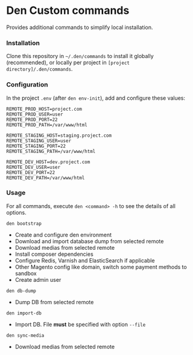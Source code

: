 # Den Custom commands

Provides additional commands to simplify local installation.

### Installation
Clone this repository in `~/.den/commands` to install it globally (recommended), or locally per project in `[project directory]/.den/commands`.

### Configuration
In the project `.env` (after `den env-init`), add and configure these values:

```
REMOTE_PROD_HOST=project.com
REMOTE_PROD_USER=user
REMOTE_PROD_PORT=22
REMOTE_PROD_PATH=/var/www/html

REMOTE_STAGING_HOST=staging.project.com
REMOTE_STAGING_USER=user
REMOTE_STAGING_PORT=22
REMOTE_STAGING_PATH=/var/www/html

REMOTE_DEV_HOST=dev.project.com
REMOTE_DEV_USER=user
REMOTE_DEV_PORT=22
REMOTE_DEV_PATH=/var/www/html
```

### Usage

For all commands, execute `den <command> -h` to see the details of all options.

`den bootstrap`  
* Create and configure den environment
* Download and import database dump from selected remote
* Download medias from selected remote
* Install composer dependencies
* Configure Redis, Varnish and ElasticSearch if applicable
* Other Magento config like domain, switch some payment methods to sandbox
* Create admin user

`den db-dump`
* Dump DB from selected remote

`den import-db`
* Import DB. File **must** be specified with option `--file`

`den sync-media`
* Download medias from selected remote
